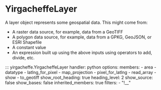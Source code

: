 # YirgacheffeLayer

A layer object represents some geospatial data. This might come from:

* A raster data source, for example, data from a GeoTIFF
* A polygon data source, for example, data from a GPKG, GeoJSON, or ESRI Shapefile
* A constant value
* An expression built up using the above inputs using operators to add, divide, etc.

::: yirgacheffe.YirgacheffeLayer
    handler: python
    options:
        members:
            - area
            - datatype
            - latlng_for_pixel
            - map_projection
            - pixel_for_latlng
            - read_array
            - show
            - to_geotiff
        show_root_heading: true
        heading_level: 2
        show_source: false
        show_bases: false
        inherited_members: true
        filters:
            - "!__"
